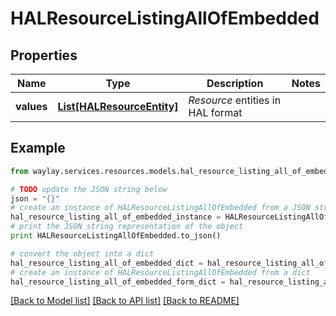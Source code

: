# HALResourceListingAllOfEmbedded


## Properties

Name | Type | Description | Notes
------------ | ------------- | ------------- | -------------
**values** | [**List[HALResourceEntity]**](HALResourceEntity.md) | _Resource_ entities in HAL format | 

## Example

```python
from waylay.services.resources.models.hal_resource_listing_all_of_embedded import HALResourceListingAllOfEmbedded

# TODO update the JSON string below
json = "{}"
# create an instance of HALResourceListingAllOfEmbedded from a JSON string
hal_resource_listing_all_of_embedded_instance = HALResourceListingAllOfEmbedded.from_json(json)
# print the JSON string representation of the object
print HALResourceListingAllOfEmbedded.to_json()

# convert the object into a dict
hal_resource_listing_all_of_embedded_dict = hal_resource_listing_all_of_embedded_instance.to_dict()
# create an instance of HALResourceListingAllOfEmbedded from a dict
hal_resource_listing_all_of_embedded_form_dict = hal_resource_listing_all_of_embedded.from_dict(hal_resource_listing_all_of_embedded_dict)
```
[[Back to Model list]](../README.md#documentation-for-models) [[Back to API list]](../README.md#documentation-for-api-endpoints) [[Back to README]](../README.md)


